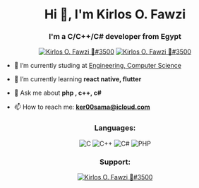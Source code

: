 <h1 align="center">Hi 👋, I'm Kirlos O. Fawzi</h1>
<h3 align="center">I'm a C/C++/C# developer from Egypt</h3>

<p align="center"> 
  <a href="https://discord.com/users/488567658686447638/" rel="nofollow"><img src="https://img.shields.io/badge/Discord-7289DA?style=for-the-badge&logo=discord&logoColor=white" alt="Kirlos O. Fawzi 👑#3500" data-canonical-src="https://img.shields.io/badge/Discord-7289DA?style=for-the-badge&logo=discord&logoColor=white" style="max-width:100%;"></a> 
  <a href="https://www.facebook.com/ker00sama/" rel="nofollow"><img src="https://img.shields.io/badge/Facebook-1877F2?style=for-the-badge&logo=facebook&logoColor=white" alt="Kirlos O. Fawzi 👑#3500" data-canonical-src="https://img.shields.io/badge/Facebook-1877F2?style=for-the-badge&logo=facebook&logoColor=white" style="max-width:100%;"></a> 
  
</p>

<ul>

<li>
<p>🔭 I’m currently studing at <a href=""> Engineering, Computer Science</a></p>
</li>

<li>
🌱 I’m currently learning <strong>react native, flutter</strong></p>
</li>

<li>
💬 Ask me about <strong>php , c++, c#</strong></p>
</li>

<li>
📫 How to reach me: <strong><a href="mailto:ker00sama@icloud.com">ker00sama@icloud.com</a></strong></p>
</li>

</ul>

<h3 align="center">Languages:</h3>
<p align="center"> 
  <img src="https://img.shields.io/badge/C-00599C?style=for-the-badge&logo=c&logoColor=white" alt="C" style="max-width:100%;">
  <img src="https://img.shields.io/badge/C%2B%2B-00599C?style=for-the-badge&logo=c%2B%2B&logoColor=white" alt="C++" style="max-width:100%;">
  <img src="https://img.shields.io/badge/C%23-239120?style=for-the-badge&logo=c-sharp&logoColor=white" alt="C#" style="max-width:100%;">
  <img src="https://img.shields.io/badge/PHP-777BB4?style=for-the-badge&logo=php&logoColor=white" alt="PHP" style="max-width:100%;">
</p>




<h3 align="center">Support:</h3>
<p align="center">
  <a href="https://paypal.me/osamafawzi" rel="nofollow"><img src="https://img.shields.io/badge/PayPal-00457C?style=for-the-badge&logo=paypal&logoColor=white" alt="Kirlos O. Fawzi 👑#3500" data-canonical-src="https://img.shields.io/badge/Discord-7289DA?style=for-the-badge&logo=discord&logoColor=white" style="max-width:100%;"></a> 
</p>

<!--
**z-snake/z-snake** is a ✨ _special_ ✨ repository because its `README.md` (this file) appears on your GitHub profile.

Here are some ideas to get you started:

- 🔭 I’m currently working on ...
- 🌱 I’m currently learning ...
- 👯 I’m looking to collaborate on ...
- 🤔 I’m looking for help with ...
- 💬 Ask me about ...
- 📫 How to reach me: ...
- 😄 Pronouns: ...
- ⚡ Fun fact: ...
-->
